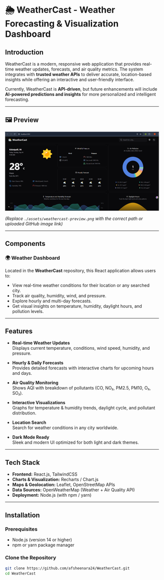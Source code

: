 # 🌦️ WeatherCast - Weather Forecasting & Visualization Dashboard  

## Introduction  
WeatherCast is a modern, responsive web application that provides real-time weather updates, forecasts, and air quality metrics. The system integrates with **trusted weather APIs** to deliver accurate, location-based insights while offering an interactive and user-friendly interface.  

Currently, WeatherCast is **API-driven**, but future enhancements will include **AI-powered predictions and insights** for more personalized and intelligent forecasting.  

---

## 🖼️ Preview  

![WeatherCast Dashboard](./assets/WeatherCast.png)  

*(Replace `./assets/weathercast-preview.png` with the correct path or uploaded GitHub image link)*  

---

## Components  

### 🌍 Weather Dashboard  
Located in the **WeatherCast** repository, this React application allows users to:  
- View real-time weather conditions for their location or any searched city.  
- Track air quality, humidity, wind, and pressure.  
- Explore hourly and multi-day forecasts.  
- Get visual insights on temperature, humidity, daylight hours, and pollution levels.  

---

## Features  

- **Real-time Weather Updates**  
  Displays current temperature, conditions, wind speed, humidity, and pressure.  

- **Hourly & Daily Forecasts**  
  Provides detailed forecasts with interactive charts for upcoming hours and days.  

- **Air Quality Monitoring**  
  Shows AQI with breakdown of pollutants (CO, NO₂, PM2.5, PM10, O₃, SO₂).  

- **Interactive Visualizations**  
  Graphs for temperature & humidity trends, daylight cycle, and pollutant distribution.  

- **Location Search**  
  Search for weather conditions in any city worldwide.  

- **Dark Mode Ready**  
  Sleek and modern UI optimized for both light and dark themes.  

---

## Tech Stack  

- **Frontend:** React.js, TailwindCSS  
- **Charts & Visualization:** Recharts / Chart.js  
- **Maps & Geolocation:** Leaflet, OpenStreetMap APIs  
- **Data Sources:** OpenWeatherMap (Weather + Air Quality API)  
- **Deployment:** Node.js (with npm / yarn)  

---

## Installation  

### Prerequisites  
- Node.js (version 14 or higher)  
- npm or yarn package manager  

### Clone the Repository  
```bash
git clone https://github.com/afsheenara24/WeatherCast.git
cd WeatherCast
